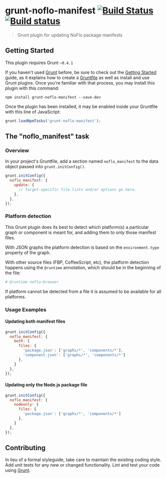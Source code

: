 # grunt-noflo-manifest [![Build Status](https://travis-ci.org/noflo/grunt-noflo-manifest.svg?branch=master)](https://travis-ci.org/noflo/grunt-noflo-manifest) [![Build status](https://ci.appveyor.com/api/projects/status/5yatgc18denjnosa)](https://ci.appveyor.com/project/bergie/grunt-noflo-manifest)

> Grunt plugin for updating NoFlo package manifests

## Getting Started
This plugin requires Grunt `~0.4.1`

If you haven't used [Grunt](http://gruntjs.com/) before, be sure to check out the [Getting Started](http://gruntjs.com/getting-started) guide, as it explains how to create a [Gruntfile](http://gruntjs.com/sample-gruntfile) as well as install and use Grunt plugins. Once you're familiar with that process, you may install this plugin with this command:

```shell
npm install grunt-noflo-manifest --save-dev
```

Once the plugin has been installed, it may be enabled inside your Gruntfile with this line of JavaScript:

```js
grunt.loadNpmTasks('grunt-noflo-manifest');
```

## The "noflo_manifest" task

### Overview
In your project's Gruntfile, add a section named `noflo_manifest` to the data object passed into `grunt.initConfig()`.

```js
grunt.initConfig({
  noflo_manifest: {
    update: {
      // Target-specific file lists and/or options go here.
    },
  },
});
```

### Platform detection

This Grunt plugin does its best to detect which platform(s) a particular graph or component is meant for, and adding them to only those manifest files.

With JSON graphs the platform detection is based on the `environment.type` property of the graph.

With other source files (FBP, CoffeeScript, etc), the platform detection happens using the `@runtime` annotation, which should be in the beginning of the file:

```coffeescript
# @runtime noflo-browser
```

If platform cannot be detected from a file it is assumed to be available for all platforms.

### Usage Examples

#### Updating both manifest files

```js
grunt.initConfig({
  noflo_manifest: {
    both: {
      files: {
        'package.json': ['graphs/*', 'components/*'],
        'component.json': ['graphs/*', 'components/*']
      },
    }
  },
});
```
#### Updating only the Node.js package file

```js
grunt.initConfig({
  noflo_manifest: {
    nodeonly: {
      files: {
        'package.json': ['graphs/*', 'components/*']
      },
    }
  },
});
```

## Contributing
In lieu of a formal styleguide, take care to maintain the existing coding style. Add unit tests for any new or changed functionality. Lint and test your code using [Grunt](http://gruntjs.com/).
